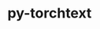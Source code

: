 ---
title: "py-torchtext"
layout: cache
categories: [package, develop]
meta: {"versions": ["0.16.2", "0.17.0"], "compilers": ["apple-clang@=15.0.0", "gcc@=11.3.0", "gcc@=11.4.0"], "oss": ["ubuntu22.04", "ventura"], "platforms": ["darwin", "linux"], "targets": ["aarch64", "x86_64_v3"], "stacks": ["ml-darwin-aarch64-mps", "ml-linux-x86_64-cpu", "ml-linux-x86_64-cuda", "root"], "num_specs": 29, "num_specs_by_stack": {"root": 29, "ml-darwin-aarch64-mps": 7, "ml-linux-x86_64-cpu": 11, "ml-linux-x86_64-cuda": 11}}
spec_details: [{"hash": "3msz4fwsg65arb4efsidrec3pxxk5r4j", "compiler": "apple-clang@=15.0.0", "versions": ["0.17.0"], "os": "ventura", "platform": "darwin", "target": "aarch64", "variants": ["build_system=python_pip"], "stacks": ["root", "ml-darwin-aarch64-mps"], "size": "-", "tarball": "https://binaries.spack.io/develop/build_cache/darwin-ventura-aarch64/apple-clang-15.0.0/py-torchtext-0.17.0/darwin-ventura-aarch64-apple-clang-15.0.0-py-torchtext-0.17.0-3msz4fwsg65arb4efsidrec3pxxk5r4j.spack"}, {"hash": "r6b7mtesfuyeo5vu3x7cu53qvckg2p6f", "compiler": "apple-clang@=15.0.0", "versions": ["0.16.2"], "os": "ventura", "platform": "darwin", "target": "aarch64", "variants": ["build_system=python_pip"], "stacks": ["root", "ml-darwin-aarch64-mps"], "size": "-", "tarball": "https://binaries.spack.io/develop/build_cache/darwin-ventura-aarch64/apple-clang-15.0.0/py-torchtext-0.16.2/darwin-ventura-aarch64-apple-clang-15.0.0-py-torchtext-0.16.2-r6b7mtesfuyeo5vu3x7cu53qvckg2p6f.spack"}, {"hash": "zb2jphgj52v57omfg5l5aml4fptxh5s2", "compiler": "apple-clang@=15.0.0", "versions": ["0.17.0"], "os": "ventura", "platform": "darwin", "target": "aarch64", "variants": ["build_system=python_pip"], "stacks": ["root", "ml-darwin-aarch64-mps"], "size": "-", "tarball": "https://binaries.spack.io/develop/build_cache/darwin-ventura-aarch64/apple-clang-15.0.0/py-torchtext-0.17.0/darwin-ventura-aarch64-apple-clang-15.0.0-py-torchtext-0.17.0-zb2jphgj52v57omfg5l5aml4fptxh5s2.spack"}, {"hash": "din62q3ol6uyykbbvyvs5p2stxhzufh5", "compiler": "apple-clang@=15.0.0", "versions": ["0.16.2"], "os": "ventura", "platform": "darwin", "target": "aarch64", "variants": ["build_system=python_pip"], "stacks": ["root", "ml-darwin-aarch64-mps"], "size": "-", "tarball": "https://binaries.spack.io/develop/build_cache/darwin-ventura-aarch64/apple-clang-15.0.0/py-torchtext-0.16.2/darwin-ventura-aarch64-apple-clang-15.0.0-py-torchtext-0.16.2-din62q3ol6uyykbbvyvs5p2stxhzufh5.spack"}, {"hash": "grp6trmyqpe7rwsghkxdntnjrifp25au", "compiler": "apple-clang@=15.0.0", "versions": ["0.16.2"], "os": "ventura", "platform": "darwin", "target": "aarch64", "variants": ["build_system=python_pip"], "stacks": ["root", "ml-darwin-aarch64-mps"], "size": "-", "tarball": "https://binaries.spack.io/develop/build_cache/darwin-ventura-aarch64/apple-clang-15.0.0/py-torchtext-0.16.2/darwin-ventura-aarch64-apple-clang-15.0.0-py-torchtext-0.16.2-grp6trmyqpe7rwsghkxdntnjrifp25au.spack"}, {"hash": "q3gwirq6qyv5pjp23k2h2qmu32ulowlq", "compiler": "apple-clang@=15.0.0", "versions": ["0.16.2"], "os": "ventura", "platform": "darwin", "target": "aarch64", "variants": ["build_system=python_pip"], "stacks": ["root", "ml-darwin-aarch64-mps"], "size": "-", "tarball": "https://binaries.spack.io/develop/build_cache/darwin-ventura-aarch64/apple-clang-15.0.0/py-torchtext-0.16.2/darwin-ventura-aarch64-apple-clang-15.0.0-py-torchtext-0.16.2-q3gwirq6qyv5pjp23k2h2qmu32ulowlq.spack"}, {"hash": "rvh7jumtik4g6dm2kixwdnhqcc7bxneo", "compiler": "apple-clang@=15.0.0", "versions": ["0.16.2"], "os": "ventura", "platform": "darwin", "target": "aarch64", "variants": ["build_system=python_pip"], "stacks": ["root", "ml-darwin-aarch64-mps"], "size": "-", "tarball": "https://binaries.spack.io/develop/build_cache/darwin-ventura-aarch64/apple-clang-15.0.0/py-torchtext-0.16.2/darwin-ventura-aarch64-apple-clang-15.0.0-py-torchtext-0.16.2-rvh7jumtik4g6dm2kixwdnhqcc7bxneo.spack"}, {"hash": "ih6cg2s2xj3sovxysjrixcwmbfwqnxnq", "compiler": "gcc@=11.3.0", "versions": ["0.16.2"], "os": "ubuntu22.04", "platform": "linux", "target": "x86_64_v3", "variants": ["build_system=python_pip"], "stacks": ["root", "ml-linux-x86_64-cpu"], "size": "-", "tarball": "https://binaries.spack.io/develop/build_cache/linux-ubuntu22.04-x86_64_v3/gcc-11.3.0/py-torchtext-0.16.2/linux-ubuntu22.04-x86_64_v3-gcc-11.3.0-py-torchtext-0.16.2-ih6cg2s2xj3sovxysjrixcwmbfwqnxnq.spack"}, {"hash": "k7hxw4nmq5asrdth22ylyalpcfthffhv", "compiler": "gcc@=11.3.0", "versions": ["0.16.2"], "os": "ubuntu22.04", "platform": "linux", "target": "x86_64_v3", "variants": ["build_system=python_pip"], "stacks": ["root", "ml-linux-x86_64-cpu"], "size": "-", "tarball": "https://binaries.spack.io/develop/build_cache/linux-ubuntu22.04-x86_64_v3/gcc-11.3.0/py-torchtext-0.16.2/linux-ubuntu22.04-x86_64_v3-gcc-11.3.0-py-torchtext-0.16.2-k7hxw4nmq5asrdth22ylyalpcfthffhv.spack"}, {"hash": "fcga3ucuvisxg3fkhjzl3w6lxbnq4con", "compiler": "gcc@=11.3.0", "versions": ["0.16.2"], "os": "ubuntu22.04", "platform": "linux", "target": "x86_64_v3", "variants": ["build_system=python_pip"], "stacks": ["root", "ml-linux-x86_64-cpu"], "size": "-", "tarball": "https://binaries.spack.io/develop/build_cache/linux-ubuntu22.04-x86_64_v3/gcc-11.3.0/py-torchtext-0.16.2/linux-ubuntu22.04-x86_64_v3-gcc-11.3.0-py-torchtext-0.16.2-fcga3ucuvisxg3fkhjzl3w6lxbnq4con.spack"}, {"hash": "dabd4rubhmfrhsxuiej3saw6o6lgxcrr", "compiler": "gcc@=11.3.0", "versions": ["0.16.2"], "os": "ubuntu22.04", "platform": "linux", "target": "x86_64_v3", "variants": ["build_system=python_pip"], "stacks": ["root", "ml-linux-x86_64-cuda"], "size": "-", "tarball": "https://binaries.spack.io/develop/build_cache/linux-ubuntu22.04-x86_64_v3/gcc-11.3.0/py-torchtext-0.16.2/linux-ubuntu22.04-x86_64_v3-gcc-11.3.0-py-torchtext-0.16.2-dabd4rubhmfrhsxuiej3saw6o6lgxcrr.spack"}, {"hash": "3pi7zfieuqgvonwc5ia6lv7tjepavy3n", "compiler": "gcc@=11.3.0", "versions": ["0.16.2"], "os": "ubuntu22.04", "platform": "linux", "target": "x86_64_v3", "variants": ["build_system=python_pip"], "stacks": ["root", "ml-linux-x86_64-cpu"], "size": "-", "tarball": "https://binaries.spack.io/develop/build_cache/linux-ubuntu22.04-x86_64_v3/gcc-11.3.0/py-torchtext-0.16.2/linux-ubuntu22.04-x86_64_v3-gcc-11.3.0-py-torchtext-0.16.2-3pi7zfieuqgvonwc5ia6lv7tjepavy3n.spack"}, {"hash": "ciawle2lcqt2fxmutwe5mc4cr43dlfhd", "compiler": "gcc@=11.3.0", "versions": ["0.16.2"], "os": "ubuntu22.04", "platform": "linux", "target": "x86_64_v3", "variants": ["build_system=python_pip"], "stacks": ["root", "ml-linux-x86_64-cuda"], "size": "-", "tarball": "https://binaries.spack.io/develop/build_cache/linux-ubuntu22.04-x86_64_v3/gcc-11.3.0/py-torchtext-0.16.2/linux-ubuntu22.04-x86_64_v3-gcc-11.3.0-py-torchtext-0.16.2-ciawle2lcqt2fxmutwe5mc4cr43dlfhd.spack"}, {"hash": "gdwetpimz6g2zztyka465blovupkids2", "compiler": "gcc@=11.3.0", "versions": ["0.16.2"], "os": "ubuntu22.04", "platform": "linux", "target": "x86_64_v3", "variants": ["build_system=python_pip"], "stacks": ["root", "ml-linux-x86_64-cuda"], "size": "-", "tarball": "https://binaries.spack.io/develop/build_cache/linux-ubuntu22.04-x86_64_v3/gcc-11.3.0/py-torchtext-0.16.2/linux-ubuntu22.04-x86_64_v3-gcc-11.3.0-py-torchtext-0.16.2-gdwetpimz6g2zztyka465blovupkids2.spack"}, {"hash": "gueeyms5eybddduli3qpbqai5dq7mblv", "compiler": "gcc@=11.3.0", "versions": ["0.16.2"], "os": "ubuntu22.04", "platform": "linux", "target": "x86_64_v3", "variants": ["build_system=python_pip"], "stacks": ["root", "ml-linux-x86_64-cuda"], "size": "-", "tarball": "https://binaries.spack.io/develop/build_cache/linux-ubuntu22.04-x86_64_v3/gcc-11.3.0/py-torchtext-0.16.2/linux-ubuntu22.04-x86_64_v3-gcc-11.3.0-py-torchtext-0.16.2-gueeyms5eybddduli3qpbqai5dq7mblv.spack"}, {"hash": "phip6j5zxi4ydqbljc5d3xwrekgjyjoa", "compiler": "gcc@=11.3.0", "versions": ["0.16.2"], "os": "ubuntu22.04", "platform": "linux", "target": "x86_64_v3", "variants": ["build_system=python_pip"], "stacks": ["root", "ml-linux-x86_64-cuda"], "size": "-", "tarball": "https://binaries.spack.io/develop/build_cache/linux-ubuntu22.04-x86_64_v3/gcc-11.3.0/py-torchtext-0.16.2/linux-ubuntu22.04-x86_64_v3-gcc-11.3.0-py-torchtext-0.16.2-phip6j5zxi4ydqbljc5d3xwrekgjyjoa.spack"}, {"hash": "wbe7xkrkdpj637iai4jnsuq3ii6mxyxr", "compiler": "gcc@=11.3.0", "versions": ["0.16.2"], "os": "ubuntu22.04", "platform": "linux", "target": "x86_64_v3", "variants": ["build_system=python_pip"], "stacks": ["root", "ml-linux-x86_64-cpu"], "size": "-", "tarball": "https://binaries.spack.io/develop/build_cache/linux-ubuntu22.04-x86_64_v3/gcc-11.3.0/py-torchtext-0.16.2/linux-ubuntu22.04-x86_64_v3-gcc-11.3.0-py-torchtext-0.16.2-wbe7xkrkdpj637iai4jnsuq3ii6mxyxr.spack"}, {"hash": "x6d5beiyamrxlxkstzh42l3kzuizovg4", "compiler": "gcc@=11.3.0", "versions": ["0.16.2"], "os": "ubuntu22.04", "platform": "linux", "target": "x86_64_v3", "variants": ["build_system=python_pip"], "stacks": ["root", "ml-linux-x86_64-cuda"], "size": "-", "tarball": "https://binaries.spack.io/develop/build_cache/linux-ubuntu22.04-x86_64_v3/gcc-11.3.0/py-torchtext-0.16.2/linux-ubuntu22.04-x86_64_v3-gcc-11.3.0-py-torchtext-0.16.2-x6d5beiyamrxlxkstzh42l3kzuizovg4.spack"}, {"hash": "nzqlt4rguexv5tjtejssigkkc7zotays", "compiler": "gcc@=11.3.0", "versions": ["0.16.2"], "os": "ubuntu22.04", "platform": "linux", "target": "x86_64_v3", "variants": ["build_system=python_pip"], "stacks": ["root", "ml-linux-x86_64-cpu"], "size": "-", "tarball": "https://binaries.spack.io/develop/build_cache/linux-ubuntu22.04-x86_64_v3/gcc-11.3.0/py-torchtext-0.16.2/linux-ubuntu22.04-x86_64_v3-gcc-11.3.0-py-torchtext-0.16.2-nzqlt4rguexv5tjtejssigkkc7zotays.spack"}, {"hash": "xkl75umfvtrtadndmneb7cd2xnkuoavq", "compiler": "gcc@=11.3.0", "versions": ["0.16.2"], "os": "ubuntu22.04", "platform": "linux", "target": "x86_64_v3", "variants": ["build_system=python_pip"], "stacks": ["root", "ml-linux-x86_64-cpu"], "size": "-", "tarball": "https://binaries.spack.io/develop/build_cache/linux-ubuntu22.04-x86_64_v3/gcc-11.3.0/py-torchtext-0.16.2/linux-ubuntu22.04-x86_64_v3-gcc-11.3.0-py-torchtext-0.16.2-xkl75umfvtrtadndmneb7cd2xnkuoavq.spack"}, {"hash": "z6uubxn332dbccpo6pxf42kvv3ehy6um", "compiler": "gcc@=11.3.0", "versions": ["0.16.2"], "os": "ubuntu22.04", "platform": "linux", "target": "x86_64_v3", "variants": ["build_system=python_pip"], "stacks": ["root", "ml-linux-x86_64-cuda"], "size": "-", "tarball": "https://binaries.spack.io/develop/build_cache/linux-ubuntu22.04-x86_64_v3/gcc-11.3.0/py-torchtext-0.16.2/linux-ubuntu22.04-x86_64_v3-gcc-11.3.0-py-torchtext-0.16.2-z6uubxn332dbccpo6pxf42kvv3ehy6um.spack"}, {"hash": "xmpgg25zr35rqh7f4fogkvs5mg2et5rq", "compiler": "gcc@=11.4.0", "versions": ["0.17.0"], "os": "ubuntu22.04", "platform": "linux", "target": "x86_64_v3", "variants": ["build_system=python_pip"], "stacks": ["root", "ml-linux-x86_64-cuda"], "size": "-", "tarball": "https://binaries.spack.io/develop/build_cache/linux-ubuntu22.04-x86_64_v3/gcc-11.4.0/py-torchtext-0.17.0/linux-ubuntu22.04-x86_64_v3-gcc-11.4.0-py-torchtext-0.17.0-xmpgg25zr35rqh7f4fogkvs5mg2et5rq.spack"}, {"hash": "e2ofnt4rvfl2ai3vrrp7ayfeulgegbjj", "compiler": "gcc@=11.4.0", "versions": ["0.17.0"], "os": "ubuntu22.04", "platform": "linux", "target": "x86_64_v3", "variants": ["build_system=python_pip"], "stacks": ["root", "ml-linux-x86_64-cpu"], "size": "-", "tarball": "https://binaries.spack.io/develop/build_cache/linux-ubuntu22.04-x86_64_v3/gcc-11.4.0/py-torchtext-0.17.0/linux-ubuntu22.04-x86_64_v3-gcc-11.4.0-py-torchtext-0.17.0-e2ofnt4rvfl2ai3vrrp7ayfeulgegbjj.spack"}, {"hash": "7v42j7ysvr2xorturp764gq7q3d7wg3q", "compiler": "gcc@=11.4.0", "versions": ["0.17.0"], "os": "ubuntu22.04", "platform": "linux", "target": "x86_64_v3", "variants": ["build_system=python_pip"], "stacks": ["root", "ml-linux-x86_64-cuda"], "size": "-", "tarball": "https://binaries.spack.io/develop/build_cache/linux-ubuntu22.04-x86_64_v3/gcc-11.4.0/py-torchtext-0.17.0/linux-ubuntu22.04-x86_64_v3-gcc-11.4.0-py-torchtext-0.17.0-7v42j7ysvr2xorturp764gq7q3d7wg3q.spack"}, {"hash": "twthyrgfym3wveygllxqbt73lydjm7fz", "compiler": "gcc@=11.4.0", "versions": ["0.17.0"], "os": "ubuntu22.04", "platform": "linux", "target": "x86_64_v3", "variants": ["build_system=python_pip"], "stacks": ["root", "ml-linux-x86_64-cuda"], "size": "-", "tarball": "https://binaries.spack.io/develop/build_cache/linux-ubuntu22.04-x86_64_v3/gcc-11.4.0/py-torchtext-0.17.0/linux-ubuntu22.04-x86_64_v3-gcc-11.4.0-py-torchtext-0.17.0-twthyrgfym3wveygllxqbt73lydjm7fz.spack"}, {"hash": "zpxtgjro3sxdsiyybwvls2s65cf6d7uf", "compiler": "gcc@=11.4.0", "versions": ["0.17.0"], "os": "ubuntu22.04", "platform": "linux", "target": "x86_64_v3", "variants": ["build_system=python_pip"], "stacks": ["root", "ml-linux-x86_64-cuda"], "size": "-", "tarball": "https://binaries.spack.io/develop/build_cache/linux-ubuntu22.04-x86_64_v3/gcc-11.4.0/py-torchtext-0.17.0/linux-ubuntu22.04-x86_64_v3-gcc-11.4.0-py-torchtext-0.17.0-zpxtgjro3sxdsiyybwvls2s65cf6d7uf.spack"}, {"hash": "ro2csu7cy5mtfnhgtpuymp3jmg5h5jqn", "compiler": "gcc@=11.4.0", "versions": ["0.17.0"], "os": "ubuntu22.04", "platform": "linux", "target": "x86_64_v3", "variants": ["build_system=python_pip"], "stacks": ["root", "ml-linux-x86_64-cpu"], "size": "-", "tarball": "https://binaries.spack.io/develop/build_cache/linux-ubuntu22.04-x86_64_v3/gcc-11.4.0/py-torchtext-0.17.0/linux-ubuntu22.04-x86_64_v3-gcc-11.4.0-py-torchtext-0.17.0-ro2csu7cy5mtfnhgtpuymp3jmg5h5jqn.spack"}, {"hash": "7b4dqih3ziicjmeuz7tzgounlyu3gre4", "compiler": "gcc@=11.4.0", "versions": ["0.17.0"], "os": "ubuntu22.04", "platform": "linux", "target": "x86_64_v3", "variants": ["build_system=python_pip"], "stacks": ["root", "ml-linux-x86_64-cpu"], "size": "-", "tarball": "https://binaries.spack.io/develop/build_cache/linux-ubuntu22.04-x86_64_v3/gcc-11.4.0/py-torchtext-0.17.0/linux-ubuntu22.04-x86_64_v3-gcc-11.4.0-py-torchtext-0.17.0-7b4dqih3ziicjmeuz7tzgounlyu3gre4.spack"}, {"hash": "dp6q63yv32wgsrhkiewpdp5hizsifsu5", "compiler": "gcc@=11.4.0", "versions": ["0.17.0"], "os": "ubuntu22.04", "platform": "linux", "target": "x86_64_v3", "variants": ["build_system=python_pip"], "stacks": ["root", "ml-linux-x86_64-cpu"], "size": "-", "tarball": "https://binaries.spack.io/develop/build_cache/linux-ubuntu22.04-x86_64_v3/gcc-11.4.0/py-torchtext-0.17.0/linux-ubuntu22.04-x86_64_v3-gcc-11.4.0-py-torchtext-0.17.0-dp6q63yv32wgsrhkiewpdp5hizsifsu5.spack"}]
---